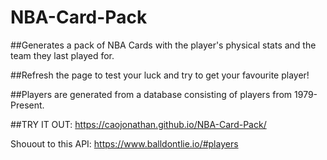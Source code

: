 # NBA-Card-Pack
##Generates a pack of NBA Cards with the player's physical stats and the team they last played for. 

##Refresh the page to test your luck and try to get your favourite player!

##Players are generated from a database consisting of players from 1979-Present.

##TRY IT OUT: https://caojonathan.github.io/NBA-Card-Pack/






Shouout to this API: https://www.balldontlie.io/#players



